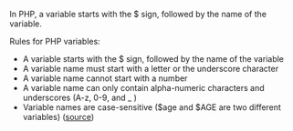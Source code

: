 In PHP, a variable starts with the $ sign, followed by the name of the variable.

Rules for PHP variables:

* A variable starts with the $ sign, followed by the name of the variable
* A variable name must start with a letter or the underscore character
* A variable name cannot start with a number
* A variable name can only contain alpha-numeric characters and underscores (A-z, 0-9, and _ )
* Variable names are case-sensitive ($age and $AGE are two different variables)  ([source](http://www.w3schools.com/php/php_variables.asp))
